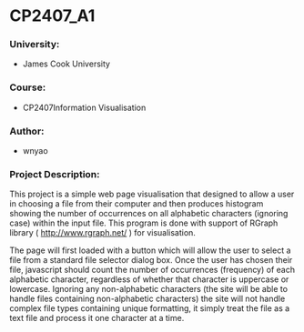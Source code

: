 # CP2407_A1
### University:
* James Cook University
### Course:
* CP2407Information Visualisation
### Author:
* wnyao
### Project Description:
This project is a simple web page visualisation that designed to allow a user in choosing a file from their computer and then produces histogram showing the number of 
occurrences on all alphabetic characters (ignoring case) within the input file. This program is done with support of RGraph library 
( http://www.rgraph.net/ ) for visualisation.

The page will first loaded with a button which will allow the user to select a file from a standard file selector dialog box. Once the user 
has chosen their file, javascript should count the number of occurrences (frequency) of each alphabetic character, regardless of whether 
that character is uppercase or lowercase. Ignoring any non-alphabetic characters (the site will be able to handle files containing 
non-alphabetic characters) the site will not handle complex file types containing unique formatting, it simply treat the file as a text 
file and process it one character at a time.
